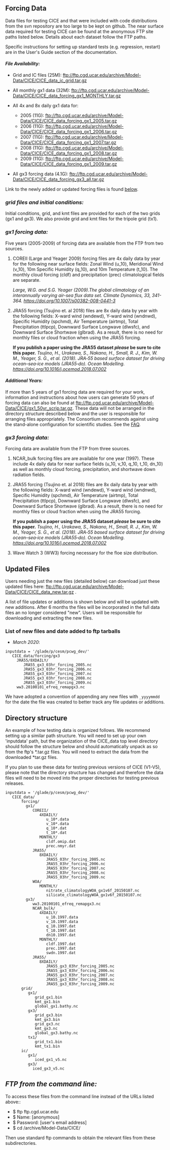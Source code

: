 ## Forcing Data

Data files for testing CICE and that were included with code distributions from the svn repository are too large to be kept on github. The near surface data required for testing CICE can be found at the anonymous FTP site paths listed below. Details about each dataset follow the FTP paths.

Specific instructions for setting up standard tests (e.g. regression, restart) are in the User's Guide section of the documentation.

#### _File Availability:_

* Grid and IC files (25M): ftp://ftp.cgd.ucar.edu/archive/Model-Data/CICE/CICE_data_ic_grid.tar.gz

* All monthly gx1 data (32M): ftp://ftp.cgd.ucar.edu/archive/Model-Data/CICE/CICE_data_forcing_gx1_MONTHLY.tar.gz

* All 4x and 8x daily gx1 data for:
  * 2005 (11G): ftp://ftp.cgd.ucar.edu/archive/Model-Data/CICE/CICE_data_forcing_gx1_2005.tar.gz
  * 2006 (11G): ftp://ftp.cgd.ucar.edu/archive/Model-Data/CICE/CICE_data_forcing_gx1_2006.tar.gz
  * 2007 (11G): ftp://ftp.cgd.ucar.edu/archive/Model-Data/CICE/CICE_data_forcing_gx1_2007.tar.gz
  * 2008 (11G): ftp://ftp.cgd.ucar.edu/archive/Model-Data/CICE/CICE_data_forcing_gx1_2008.tar.gz
  * 2009 (11G): ftp://ftp.cgd.ucar.edu/archive/Model-Data/CICE/CICE_data_forcing_gx1_2009.tar.gz

* All gx3 forcing data (4.1G): ftp://ftp.cgd.ucar.edu/archive/Model-Data/CICE/CICE_data_forcing_gx3_all.tar.gz

Link to the newly added or updated forcing files is found [below](https://github.com/CICE-Consortium/CICE/wiki/CICE-Input-Data#updated-files).

### _**grid files and initial conditions:**_

Initial conditions, grid, and kmt files are provided for each of the two grids (gx1 and gx3). We also provide grid and kmt files for the tripole grid (tx1). 

### _**gx1 forcing data:**_

Five years (2005-2009) of forcing data are available from the FTP from two sources. 

1) COREII (Large and Yeager 2009) forcing files are 4x daily data by year for the following near surface fields: Zonal Wind (u_10), Meridional Wind (v_10), 10m Specific Humidity (q_10), and 10m Temperature (t_10). The monthly cloud forcing (cldf) and precipitation (prec) climatological fields are separate.

   _Large, W.G. and S.G. Yeager (2009).The global climatology of an interannually varying air-sea flux data set. Climate Dynamics, 33, 341-364. https://doi.org/10.1007/s00382-008-0441-3_

2) JRA55 forcing (Tsujino et. al 2018) files are 8x daily data by year with the following fields: X-ward wind (wndewd), Y-ward wind (wndnwd), Specific Humidity (spchmd), Air Temperature (airtmp), Total Precipitation (ttlpcp), Downward Surface Longwave (dlwsfc), and Downward Surface Shortwave (glbrad). As a result, there is no need for monthly files or cloud fraction when using the JRA55 forcing.

   **If you publish a paper using the JRA55 dataset *please* be sure to cite this paper.** _Tsujino, H., Urakawa, S., Nakano, H., Small, R. J., Kim, W. M., Yeager, S. G., et al. (2018). JRA‐55 based surface dataset for driving ocean–sea‐ice models (JRA55‐do). Ocean Modelling. https://doi.org/10.1016/j.ocemod.2018.07.002_ 

#### _**Additional Years:**_

If more than 5 years of gx1 forcing data are required for your work, information and instructions about how users can generate 50 years of forcing data can also be found at ftp://ftp.cgd.ucar.edu/archive/Model-Data/CICE/gx1_50yr_scrip.tar.gz. These data will not be arranged in the directory structure described below and the user is responsible for arranging files appropriately.  The Consortium recommends against using the stand-alone configuration for scientific studies.  See the [FAQ](https://github.com/CICE-Consortium/About-Us/wiki/FAQ-(Frequently-Asked-Questions)#stand-alone-configuration-and-forcing).

### _**gx3 forcing data:**_

Forcing data are available from the FTP from three sources. 

1) NCAR_bulk forcing files are are available for one year (1997). These include 4x daily data for near surface fields (u_10, v_10, q_10, t_10, dn_10) as well as monthly cloud forcing, precipitation, and shortwave down radiation fields. 

2) JRA55 forcing (Tsujino et. al 2018) files are 8x daily data by year with the following fields: X-ward wind (wndewd), Y-ward wind (wndnwd), Specific Humidity (spchmd), Air Temperature (airtmp), Total Precipitation (ttlpcp), Downward Surface Longwave (dlwsfc), and Downward Surface Shortwave (glbrad). As a result, there is no need for monthly files or cloud fraction when using the JRA55 forcing.

   **If you publish a paper using the JRA55 dataset *please* be sure to cite this paper.** _Tsujino, H., Urakawa, S., Nakano, H., Small, R. J., Kim, W. M., Yeager, S. G., et al. (2018). JRA‐55 based surface dataset for driving ocean–sea‐ice models (JRA55‐do). Ocean Modelling. https://doi.org/10.1016/j.ocemod.2018.07.002_ 

3) Wave Watch 3 (WW3) forcing necessary for the floe size distribution.

## Updated Files
Users needing just the new files (detailed below) can download just these updated files here: ftp://ftp.cgd.ucar.edu/archive/Model-Data/CICE/CICE_data_new.tar.gz . 

A list of file updates or additions is shown below and will be updated with new additions. After 6 months the files will be incorporated in the full data files an no longer considered "new". Users will be responsible for downloading and extracting the new files.

### List of new files and date added to ftp tarballs
* _March 2020_: 

```
inputdata = '/glade/p/cesm/pcwg_dev/'   
   CICE_data/forcing/gx3
     JRA55/8XDAILY/
        JRA55_gx3_03hr_forcing_2005.nc
        JRA55_gx3_03hr_forcing_2006.nc
        JRA55_gx3_03hr_forcing_2007.nc 
        JRA55_gx3_03hr_forcing_2008.nc 
        JRA55_gx3_03hr_forcing_2009.nc
     ww3.20100101_efreq_remapgx3.nc
```

We have adopted a convention of appending any new files with `_yyyymmdd` for the date the file was created to better track any file updates or additions. 

## Directory structure

An example of how testing data is organized follows. We recommend setting up a similar path structure. You will need to set up your own 'inputdata' path, but the organization of the CICE_data top level directory should follow the structure below and should automatically unpack as so from the ftp's *.tar.gz files. You will need to extract the data from the downloaded *tar.gz files.

If you plan to use these data for testing previous versions of CICE (V1-V5), please note that the directory structure has changed and therefore the data files will need to be moved into the proper directories for testing previous releases.

```
inputdata = '/glade/p/cesm/pcwg_dev/'   
   CICE_data/
       forcing/
         gx1/
            COREII/
               4XDAILY/
                  u_10*.data
                  v_10*.data
                  q_10*.dat
                  t_10*.dat
               MONTHLY/
                  cldf.omip.dat
                  prec.nmyr.dat
            JRA55/
               8XDAILY/
                  JRA55_03hr_forcing_2005.nc
                  JRA55_03hr_forcing_2006.nc
                  JRA55_03hr_forcing_2007.nc
                  JRA55_03hr_forcing_2008.nc
                  JRA55_03hr_forcing_2009.nc
            WOA/
               MONTHLY/
                  nitrate_climatologyWOA_gx1v6f_20150107.nc
                  silicate_climatologyWOA_gx1v6f_20150107.nc
         gx3/
            ww3.20100101_efreq_remapgx3.nc
            NCAR_bulk/
               4XDAILY/
                  u_10.1997.data
                  v_10.1997.data
                  q_10.1997.dat
                  t_10.1997.dat
                  dn10.1997.dat
               MONTHLY/
                  cldf.1997.dat
                  prec.1997.dat
                  swdn.1997.dat
            JRA55/
               8XDAILY/
                  JRA55_gx3_03hr_forcing_2005.nc
                  JRA55_gx3_03hr_forcing_2006.nc
                  JRA55_gx3_03hr_forcing_2007.nc
                  JRA55_gx3_03hr_forcing_2008.nc
                  JRA55_gx3_03hr_forcing_2009.nc
       grid/
          gx1/
             grid_gx1.bin
             kmt_gx1.bin
             global_gx1.bathy.nc
          gx3/
             grid_gx3.bin
             kmt_gx3.bin
             grid_gx3.nc
             kmt_gx3.nc
             global_gx3.bathy.nc
          tx1/
             grid_tx1.bin
             kmt_tx1.bin
       ic/
          gx1/
             iced_gx1_v5.nc
          gx3/
            iced_gx3_v5.nc
```

## _**FTP from the command line:**_

To access these files from the command line instead of the URLs listed above::

*    $ ftp ftp.cgd.ucar.edu
*    $ Name: [anonymous]
*    $ Password: [user's email address]
*    $ cd /archive/Model-Data/CICE/

Then use standard ftp commands to obtain the relevant files from these subdirectories.